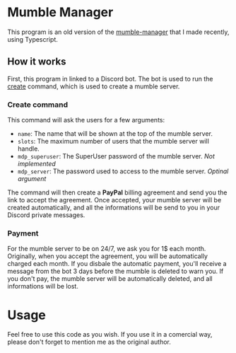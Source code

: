 # Mumble Manager

This program is an old version of the [mumble-manager](https://github.com/malobgdre/mumble-manager) that I made recently, using Typescript.

## How it works

First, this program in linked to a Discord bot. The bot is used to run the [create](./src/commands/main/Create.ts) command, which is used to create a mumble server.

### Create command

This command will ask the users for a few arguments:
* `name`: The name that will be shown at the top of the mumble server.
* `slots`: The maximum number of users that the mumble server will handle.
* `mdp_superuser`: The SuperUser password of the mumble server. *Not implemented*
* `mdp_server`: The password used to access to the mumble server. *Optinal argument*

The command will then create a **PayPal** billing agreement and send you the link to accept the agreement. Once accepted, your mumble server will be created automatically, and all the informations will be send to you in your Discord private messages.

### Payment

For the mumble server to be on 24/7, we ask you for 1$ each month. Originally, when you accept the agreement, you will be automatically charged each month. If you disbale the automatic payment, you'll receive a message from the bot 3 days before the mumble is deleted to warn you. If you don't pay, the mumble server will be automatically deleted, and all informations will be lost.

# Usage

Feel free to use this code as you wish. If you use it in a comercial way, please don't forget to mention me as the original author.